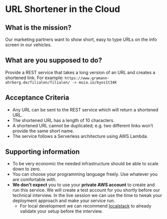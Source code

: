# URL Shortener in the Cloud
## What is the mission?
Our marketing partners want to show short, easy to type URLs on the info screen in our vehicles.

## What are you supposed to do?
Provide a REST service that takes a long version of an URL and creates a shortened link.
For example: `https://www.gramann-ahrberg.de/filialen/filialen/ -> moia.io/byos1t34K`

## Acceptance Criteria
* Any URL can be sent to the REST service which will return a shortened URL.
* The shortened URL has a length of 10 characters.
* A shortened URL cannot be duplicated; e.g. two different links won’t provide the same short name.
* The service follows a Serverless architecture using AWS Lambda.

## Supporting information
* To be very economic the needed infrastructure should be able to scale down to zero.
* You can choose your programming language freely. Use whatever you are comfortable with.
* **We don’t expect** you to use your **private AWS account** to create and run this service. We will create a test account for you shortly before our technical interview. In the live session we can use the time to tweak your deployment approach and make your service run.
	* For local development we can recommend [localstack](https://github.com/localstack/localstack) to already validate your setup before the interview.

